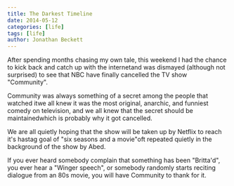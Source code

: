 ```yaml
---
title: The Darkest Timeline
date: 2014-05-12
categories: [life]
tags: [life]
author: Jonathan Beckett
---
```


After spending months chasing my own tale, this weekend I had the chance to kick back and catch up with the internetand was dismayed (although not surprised) to see that NBC have finally cancelled the TV show "Community".

Community was always something of a secret among the people that watched itwe all knew it was the most original, anarchic, and funniest comedy on television, and we all knew that the secret should be maintainedwhich is probably why it got cancelled.

We are all quietly hoping that the show will be taken up by Netflix to reach it's hastag goal of "six seasons and a movie"oft repeated quietly in the background of the show by Abed.

If you ever heard somebody complain that something has been "Britta'd", you ever hear a "Winger speech", or somebody randomly starts reciting dialogue from an 80s movie, you will have Community to thank for it.